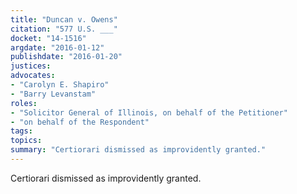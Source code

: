 ```yaml
---
title: "Duncan v. Owens"
citation: "577 U.S. ___"
docket: "14-1516"
argdate: "2016-01-12"
publishdate: "2016-01-20"
justices:
advocates:
- "Carolyn E. Shapiro"
- "Barry Levanstam"
roles:
- "Solicitor General of Illinois, on behalf of the Petitioner"
- "on behalf of the Respondent"
tags:
topics:
summary: "Certiorari dismissed as improvidently granted."
---
```

Certiorari dismissed as improvidently granted.

